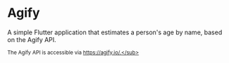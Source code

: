 # Agify

A simple Flutter application that estimates a person's age by name, based on the Agify API.

<sub>The Agify API is accessible via https://agify.io/.</sub>
